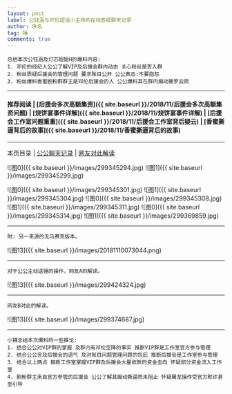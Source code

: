 ```yaml
---
layout: post
label: 公钰涵与邓伦超话小主持的在线答疑聊天记录
author: 佚名
tag: 锤
comments: true
---
```


    总结本次公钰涵及灯芯姐姐H的爆料内容:
    1. 邓伦的经纪人公公了解VIP及后援会群内动态 关心粉丝是否入群
    2. 粉丝质疑后援会的管理问题 要求账目公开 公公表态:不要抱怨
    3. 粉丝爆料香蜜剧粉群群主是邓伦后援会的人 公公爆料其在群内煽动撕罗云熙
    
---
#### 推荐阅读 |  [后援会多次高额集资]({{ site.baseurl }}/2018/11/后援会多次高额集资问题) | [烧饼宴事件详解]({{ site.baseurl }}/2018/11/烧饼宴事件详解) | [后援会工作室问题重重]({{ site.baseurl }}/2018/11/后援会工作室背后疑云) | [香蜜撕逼背后的故事]({{ site.baseurl }}/2018/11/香蜜撕逼背后的故事)
---

本页目录 \| [公公聊天记录](#dxjja) \| [网友对此解读](#dxjjb) 

<a name="dxjja"></a>


![图0]({{ site.baseurl }}/images/299345294.jpg)
![图1]({{ site.baseurl }}/images/299345299.jpg)


![图0]({{ site.baseurl }}/images/299345301.jpg)
![图1]({{ site.baseurl }}/images/299345304.jpg)
![图0]({{ site.baseurl }}/images/299345308.jpg)
![图1]({{ site.baseurl }}/images/299345311.jpg)
![图0]({{ site.baseurl }}/images/299345314.jpg)
![图1]({{ site.baseurl }}/images/299369859.jpg)

---

    附: 另一来源的无马赛克版本。

![图13]({{ site.baseurl }}/images/20181110073044.png)

---

<a name="dxjjb"></a>

    对于公公主动送锤的操作，网友A的解读。

![图13]({{ site.baseurl }}/images/299424324.jpg)

---

    网友B对此的解读。
    
![图13]({{ site.baseurl }}/images/299374687.jpg)  

---

    小铺总结本次爆料的一些推论:
    1. 结合公公对VIP群的掌握 及群内有邓伦空降的事实 推断VIP群是工作室官方参与管理
    2. 结合公公言及后援会的语气 及对账目问题管理问题的包庇 推断后援会是工作室参与管理
    3. 结合以上两点 推断工作室掌握VIP群及后援会大量收款的资金去向 怀疑部分资金流入工作室
    4. 剧粉群主来自官方参管的后援会 公公了解其煽动撕逼而未阻止 怀疑屠龙操作受官方默许甚至引导


